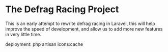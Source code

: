 # The Defrag Racing Project

This is an early attempt to rewrite defrag racing in Laravel, this will help improve the speed of development, and allow us to add more new features in very little time.

deployment:
php artisan icons:cache